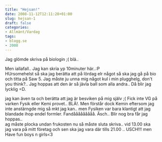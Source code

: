 ```yaml
---
title: "Hejsan!"
date: 2008-11-12T12:11:28+01:00
slug: hejsan-1
draft: false
categories:
- Allmänt/Vardag
tags:
- blogg.se
- 2008
---
```

Jag glömde skriva på biologin ;( blä..  
  
Men iallafall.. Jag kan skria yp 10minuter här..:P  
HUrsomehelst så ska jag berätta att på lördag elr något så ska jag gå på bio och titta på Saw 5. Jag måste ju unna mig något kul i min plugghelg, don't you think?.. Jag hoppas att den är så jävla ball som alla andra.. Då blir jag lycklig =D.  
  
jag kan även ta och berätta att jag är besviken på mig själv ;( Fick inte VG på varken Fysik eller Kemi provet.. BLÄ!. Men förstår dock Kemin eftersom jag inte anstärngde mig så mkt jag kan.. men Fysiken var bara klantigt att jag blandade ihop endel formler. Fandååååååååå. Äsch.. Blir nog bra får jag hoppas..  
ag måste plocka undan frukosten nu så måste sluta skriva.. vid 13.00 ska jag vara på mitt företag och sen ska jag vara där tills 21.00 .. USCH!!! men Have fun boys n girls<3